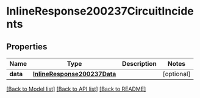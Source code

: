 # InlineResponse200237CircuitIncidents

## Properties
Name | Type | Description | Notes
------------ | ------------- | ------------- | -------------
**data** | [**InlineResponse200237Data**](InlineResponse200237Data.md) |  | [optional] 

[[Back to Model list]](../README.md#documentation-for-models) [[Back to API list]](../README.md#documentation-for-api-endpoints) [[Back to README]](../README.md)

